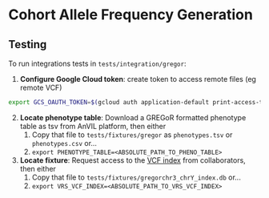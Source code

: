 # Cohort Allele Frequency Generation

## Testing

To run integrations tests in `tests/integration/gregor`:

1. **Configure Google Cloud token**: create token to access remote files (eg remote VCF)
```bash
export GCS_OAUTH_TOKEN=$(gcloud auth application-default print-access-token)
```
2. **Locate phenotype table**: Download a GREGoR formatted phenotype table as tsv from AnVIL platform, then either
   1. Copy that file to `tests/fixtures/gregor` as  `phenotypes.tsv` or `phenotypes.csv` or...
   2. `export PHENOTYPE_TABLE=<ABSOLUTE_PATH_TO_PHENO_TABLE>`
3. **Locate fixture**: Request access to the [VCF index](https://ohsuitg-my.sharepoint.com/my?id=%2Fpersonal%2Fwongq%5Fohsu%5Fedu%2FDocuments%2Fgregor%5Fcaf%5Fintegration%5Ftest) from collaborators, then either
   1. Copy that file to `tests/fixtures/gregorchr3_chrY_index.db` or...
   2. `export VRS_VCF_INDEX=<ABSOLUTE_PATH_TO_VRS_VCF_INDEX>`
